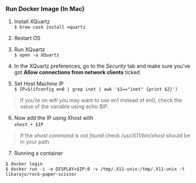 ###  Run Docker Image (In Mac)
1. Install XQuartz<br>
`$ brew cask install xquartz`

2. Restart OS<br>

3. Run XQuartz<br>
`$ open -a XQuartz` 

4. In the XQuartz preferences, go to the *Security* tab and make sure you’ve got **Allow connections from network clients** ticked<br>

5. Set Host Machine IP<br>
`$ IP=$(ifconfig en0 | grep inet | awk '$1=="inet" {print $2}')`<br>
> If you’re on wifi you may want to use en1 instead of en0, check the value of the variable using echo $IP.

6. Now add the IP using Xhost with<br> 
`xhost + $IP`<br> 
> If the *xhost command is not found* check */usr/X11/bin/xhost* should be in your path.

7. Running a container<br>
```
$ docker login
$ docker run -i -e DISPLAY=$IP:0 -v /tmp/.X11-unix:/tmp/.X11-unix -t likarajo/rock-paper-scissor
```
